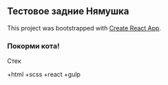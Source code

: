 ## Тестовое задние Нямушка

This project was bootstrapped with [Create React App](https://github.com/facebook/create-react-app).

### Покорми кота!

Стек

+html
+scss
+react
+gulp